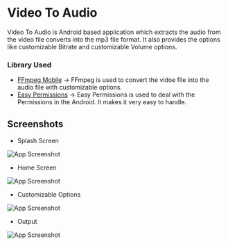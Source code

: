 
# Video To Audio

Video To Audio is Android based application which extracts the audio from the video file converts into the mp3 file format.
It also provides the options like customizable Bitrate and customizable Volume options.

### Library Used

* [FFmpeg Mobile](https://github.com/tanersener/mobile-ffmpeg)
     -> FFmpeg is used to convert the vidoe file into the audio file with customizable options.
* [Easy Permissions](https://github.com/googlesamples/easypermissions)
     -> Easy Permissions is used to deal with the Permissions in the Android.
     It makes it very easy to handle.

## Screenshots

* Splash Screen

![App Screenshot](https://i.postimg.cc/X7GXs10H/Screenshot-20221021-170145.jpg)

* Home Screen

![App Screenshot](https://i.postimg.cc/Wpfh6Lxq/Screenshot-20221021-170152.jpg)

* Customizable Options

![App Screenshot](https://i.postimg.cc/15kX20m9/Screenshot-20221021-170213.jpg)

* Output 

![App Screenshot](https://i.postimg.cc/RZwhB3hw/Screenshot-20221021-170245.jpg)

